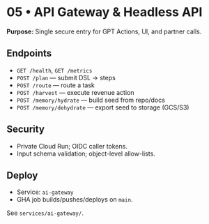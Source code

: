 # 05 • API Gateway & Headless API

**Purpose:** Single secure entry for GPT Actions, UI, and partner calls.

## Endpoints
- `GET /health`, `GET /metrics`
- `POST /plan` — submit DSL → steps
- `POST /route` — route a task
- `POST /harvest` — execute revenue action
- `POST /memory/hydrate` — build seed from repo/docs
- `POST /memory/dehydrate` — export seed to storage (GCS/S3)

## Security
- Private Cloud Run; OIDC caller tokens.
- Input schema validation; object-level allow-lists.

## Deploy
- Service: `ai-gateway`
- GHA job builds/pushes/deploys on `main`.

See `services/ai-gateway/`.
